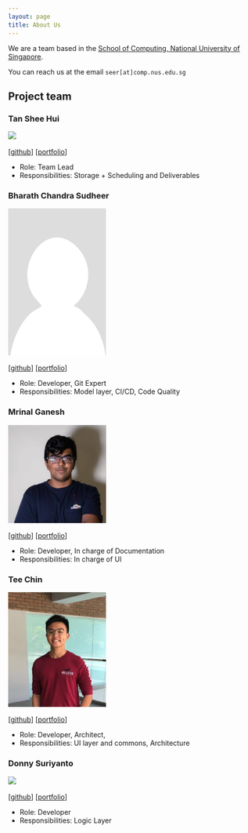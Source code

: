 ```yaml
---
layout: page
title: About Us
---
```


We are a team based in the [School of Computing, National University of Singapore](http://www.comp.nus.edu.sg).

You can reach us at the email `seer[at]comp.nus.edu.sg`

## Project team

### Tan Shee Hui

<img src="images/sheehui.png" width="200px">

[[github](https://github.com/sheehui)]
[[portfolio](team/sheehui.md)]

* Role: Team Lead
* Responsibilities: Storage + Scheduling and Deliverables

### Bharath Chandra Sudheer

<img src="images/bharathcs.png" alt="Bharath" width="200px">

[[github](http://github.com/bharathcs)]
[[portfolio](team/bharathcs.md)]

* Role: Developer, Git Expert
* Responsibilities: Model layer, CI/CD, Code Quality

### Mrinal Ganesh

<img src="images/mrmrinal.png" width="200px">

[[github](http://github.com/mrmrinal)] [[portfolio](team/mrmrinal.md)]

* Role: Developer, In charge of Documentation
* Responsibilities: In charge of UI

### Tee Chin

<img src="images/bluntsord.png" width="200px">

[[github](http://github.com/Bluntsord)]
[[portfolio](team/bluntsord.md)]

* Role: Developer, Architect, 
* Responsibilities: UI layer and commons, Architecture

### Donny Suriyanto

<img src="images/donnys57.png" width="200px">

[[github](http://github.com/DonnyS57)]
[[portfolio](team/donny.md)]

* Role: Developer
* Responsibilities: Logic Layer
